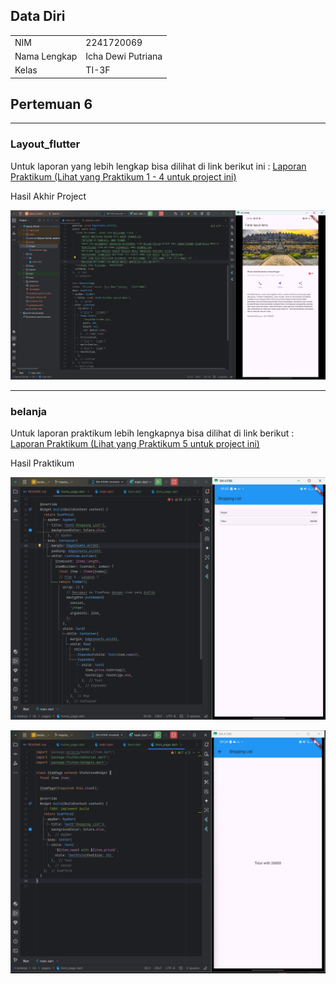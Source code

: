 ## Data Diri

|  |  |
|--|--|
| NIM | 2241720069 |
| Nama Lengkap | Icha Dewi Putriana |
| Kelas | TI-3F |


## Pertemuan 6
---

### Layout_flutter

Untuk laporan yang lebih lengkap bisa dilihat di link berikut ini : [Laporan Praktikum (Lihat yang Praktikum 1 - 4 untuk project ini)](https://github.com/ichaputri/10-2241720069-PembelajaranMobile2024/blob/c8f714724e3b9419dd73f94a21531b8175748647/Pertemuan%205/LaporanTugas.md)

Hasil Akhir Project 

![hasil](img/8.png)

---

### belanja
Untuk laporan praktikum lebih lengkapnya bisa dilihat di link berikut : 
[Laporan Praktikum (Lihat yang Praktikum 5 untuk project ini)](https://github.com/ichaputri/10-2241720069-PembelajaranMobile2024/blob/c8f714724e3b9419dd73f94a21531b8175748647/Pertemuan%205/LaporanTugas.md)

Hasil Praktikum

![hasil](img/11.png)

![hasil](img/15.png)

